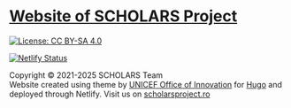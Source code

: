 [Website of SCHOLARS Project](https://scholarsproject.netlify.app/)
================================================

[![License: CC BY-SA 4.0](https://img.shields.io/badge/License-CC_BY--SA_4.0-lightgrey.svg)](https://creativecommons.org/licenses/by-sa/4.0/)

[![Netlify Status](https://api.netlify.com/api/v1/badges/67a99dce-d311-4bdb-a8dc-bfab7e3fa8c0/deploy-status)](https://app.netlify.com/sites/scholarsproject/deploys)



Copyright &copy; 2021-2025 SCHOLARS Team <br> Website created using theme by [UNICEF Office of Innovation](https://www.unicef.org/innovation/) for [Hugo](https://gohugo.io/) and deployed through Netlify. Visit us on [scholarsproject.ro](https://scholarsproject.ro) 
